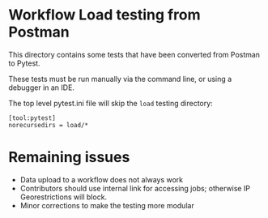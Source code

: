 Workflow Load testing from Postman
==================================

This directory contains some tests that have been converted from Postman to Pytest.

These tests must be run manually via the command line, or using a debugger in an IDE.

The top level pytest.ini file will skip the `load` testing directory:
```
[tool:pytest]
norecursedirs = load/*
```

Remaining issues
================
* Data upload to a workflow does not always work
* Contributors should use internal link for accessing jobs; otherwise IP Georestrictions will block.
* Minor corrections to make the testing more modular

